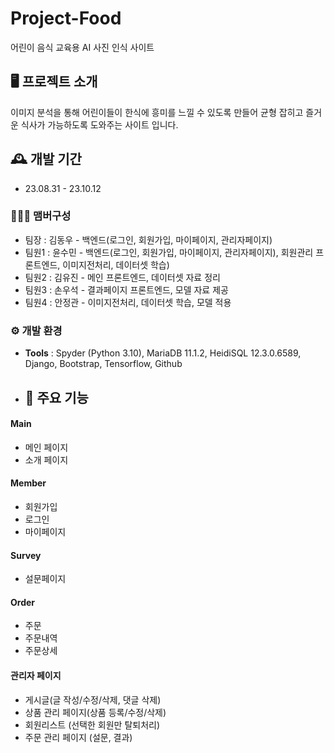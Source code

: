 # Project-Food
어린이 음식 교육용 AI 사진 인식 사이트 


## 🖥️ 프로젝트 소개
이미지 분석을 통해 어린이들이 한식에 흥미를 느낄 수 있도록 만들어 
균형 잡히고 즐거운 식사가 가능하도록 도와주는 사이트 입니다.
<br>

## 🕰️ 개발 기간
* 23.08.31 - 23.10.12

### 🧑‍🤝‍🧑 맴버구성
 - 팀장  : 김동우 - 백엔드(로그인, 회원가입, 마이페이지, 관리자페이지)
 - 팀원1 : 윤수민 - 백엔드(로그인, 회원가입, 마이페이지, 관리자페이지), 회원관리 프론트엔드,
                         이미지전처리, 데이터셋 학습)
 - 팀원2 : 김유진 - 메인 프론트엔드, 데이터셋 자료 정리
 - 팀원3 : 손우석 - 결과페이지 프론트엔드, 모델 자료 제공
 - 팀원4 : 안정관 - 이미지전처리, 데이터셋 학습, 모델 적용


### ⚙️ 개발 환경

- **Tools** : Spyder (Python 3.10), MariaDB 11.1.2, HeidiSQL 12.3.0.6589, Django, Bootstrap, Tensorflow, Github


- ## 📌 주요 기능
#### Main
- 메인 페이지
- 소개 페이지
  
#### Member 
- 회원가입
- 로그인
- 마이페이지
  
#### Survey
- 설문페이지
  
#### Order
- 주문
- 주문내역
- 주문상세

#### 관리자 페이지 
- 게시글(글 작성/수정/삭제, 댓글 삭제)
- 상품 관리 페이지(상품 등록/수정/삭제) 
- 회원리스트 (선택한 회원만 탈퇴처리)
- 주문 관리 페이지 (설문, 결과)


